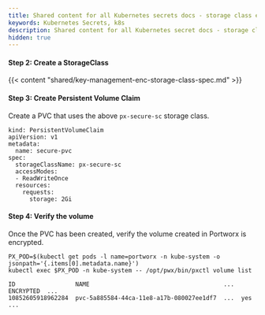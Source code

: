 ```yaml
---
title: Shared content for all Kubernetes secrets docs - storage class encryption
keywords: Kubernetes Secrets, k8s
description: Shared content for all Kubernetes secret docs - storage class encryption
hidden: true
---
```


#### Step 2: Create a StorageClass

{{< content "shared/key-management-enc-storage-class-spec.md" >}}

#### Step 3: Create Persistent Volume Claim
Create a PVC that uses the above `px-secure-sc` storage class.

```text
kind: PersistentVolumeClaim
apiVersion: v1
metadata:
  name: secure-pvc
spec:
  storageClassName: px-secure-sc
  accessModes:
  - ReadWriteOnce
  resources:
    requests:
      storage: 2Gi
```

#### Step 4: Verify the volume
Once the PVC has been created, verify the volume created in Portworx is encrypted.

```text
PX_POD=$(kubectl get pods -l name=portworx -n kube-system -o jsonpath='{.items[0].metadata.name}')
kubectl exec $PX_POD -n kube-system -- /opt/pwx/bin/pxctl volume list
```

```output
ID                 NAME                                      ...  ENCRYPTED  ...
10852605918962284  pvc-5a885584-44ca-11e8-a17b-080027ee1df7  ...  yes        ...
```
